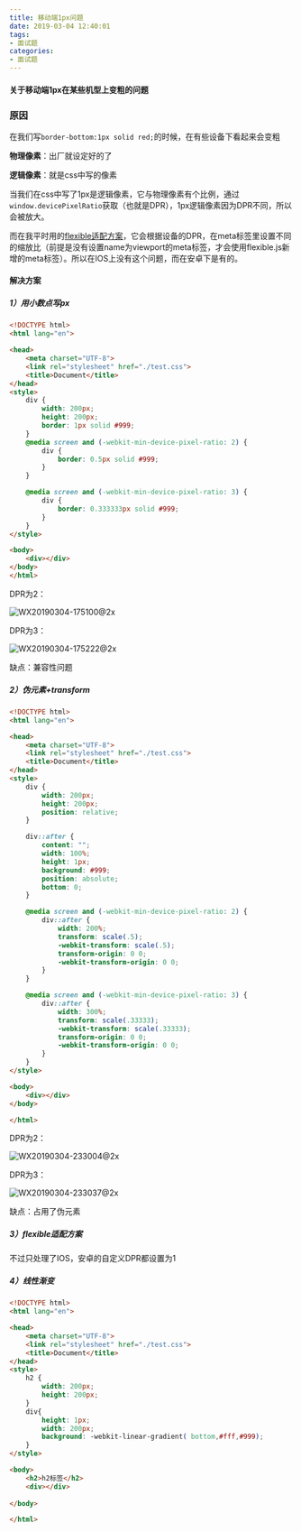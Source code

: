 ```yaml
---
title: 移动端1px问题
date: 2019-03-04 12:40:01
tags: 
- 面试题
categories: 
- 面试题
---
```


#### 关于移动端1px在某些机型上变粗的问题



### 原因

在我们写`border-bottom:1px solid red;`的时候，在有些设备下看起来会变粗

**物理像素**：出厂就设定好的了

**逻辑像素**：就是css中写的像素

当我们在css中写了1px是逻辑像素，它与物理像素有个比例，通过`window.devicePixelRatio`获取（也就是DPR），1px逻辑像素因为DPR不同，所以会被放大。

而在我平时用的[flexible适配方案](hhttps://qinhanwen.github.io/2018/11/19/flexible%E7%A7%BB%E5%8A%A8%E7%AB%AF%E8%87%AA%E9%80%82%E5%BA%94%E6%96%B9%E6%A1%88%E5%AD%A6%E4%B9%A0/)，它会根据设备的DPR，在meta标签里设置不同的缩放比（前提是没有设置name为viewport的meta标签，才会使用flexible.js新增的meta标签）。所以在IOS上没有这个问题，而在安卓下是有的。





#### 解决方案

##### 1）用小数点写px

```html
<!DOCTYPE html>
<html lang="en">

<head>
    <meta charset="UTF-8">
    <link rel="stylesheet" href="./test.css">
    <title>Document</title>
</head>
<style>
    div {
        width: 200px;
        height: 200px;
        border: 1px solid #999;
    }
    @media screen and (-webkit-min-device-pixel-ratio: 2) {
        div {
            border: 0.5px solid #999;
        }
    }

    @media screen and (-webkit-min-device-pixel-ratio: 3) {
        div {
            border: 0.333333px solid #999;
        }
    }
</style>

<body>
    <div></div>
</body>
</html>
```



DPR为2：

![WX20190304-175100@2x](http://www.qinhanwen.xyz/WX20190304-175100@2x.png)



DPR为3：

![WX20190304-175222@2x](http://www.qinhanwen.xyz/WX20190304-175222@2x.png)



缺点：兼容性问题





##### 2）伪元素+transform

```html
<!DOCTYPE html>
<html lang="en">

<head>
    <meta charset="UTF-8">
    <link rel="stylesheet" href="./test.css">
    <title>Document</title>
</head>
<style>
    div {
        width: 200px;
        height: 200px;
        position: relative;
    }

    div::after {
        content: "";
        width: 100%;
        height: 1px;
        background: #999;
        position: absolute;
        bottom: 0;
    }

    @media screen and (-webkit-min-device-pixel-ratio: 2) {
        div::after {
            width: 200%;
            transform: scale(.5);
            -webkit-transform: scale(.5);
            transform-origin: 0 0;
            -webkit-transform-origin: 0 0;
        }
    }

    @media screen and (-webkit-min-device-pixel-ratio: 3) {
        div::after {
            width: 300%;
            transform: scale(.33333);
            -webkit-transform: scale(.33333);
            transform-origin: 0 0;
            -webkit-transform-origin: 0 0;
        }
    }
</style>

<body>
    <div></div>
</body>

</html>
```

DPR为2：

![WX20190304-233004@2x](http://www.qinhanwen.xyz/WX20190304-233004@2x.png)



DPR为3：

![WX20190304-233037@2x](http://www.qinhanwen.xyz/WX20190304-233037@2x.png)



缺点：占用了伪元素





##### 3）flexible适配方案

不过只处理了IOS，安卓的自定义DPR都设置为1



##### 4）线性渐变

```html
<!DOCTYPE html>
<html lang="en">

<head>
    <meta charset="UTF-8">
    <link rel="stylesheet" href="./test.css">
    <title>Document</title>
</head>
<style>
    h2 {
        width: 200px;
        height: 200px;
    }
    div{
        height: 1px;
        width: 200px;
        background: -webkit-linear-gradient( bottom,#fff,#999);
    }
</style>

<body>
    <h2>h2标签</h2>
    <div></div>
    
</body>

</html>
```













